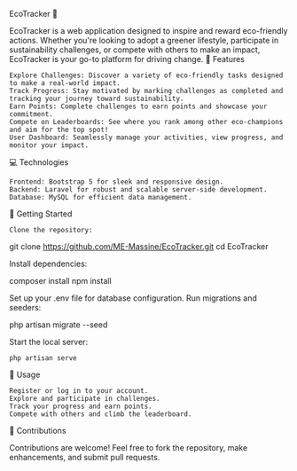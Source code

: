 EcoTracker 🌱

EcoTracker is a web application designed to inspire and reward eco-friendly actions. Whether you're looking to adopt a greener lifestyle, participate in sustainability challenges, or compete with others to make an impact, EcoTracker is your go-to platform for driving change.
🌟 Features

    Explore Challenges: Discover a variety of eco-friendly tasks designed to make a real-world impact.
    Track Progress: Stay motivated by marking challenges as completed and tracking your journey toward sustainability.
    Earn Points: Complete challenges to earn points and showcase your commitment.
    Compete on Leaderboards: See where you rank among other eco-champions and aim for the top spot!
    User Dashboard: Seamlessly manage your activities, view progress, and monitor your impact.

💻 Technologies

    Frontend: Bootstrap 5 for sleek and responsive design.
    Backend: Laravel for robust and scalable server-side development.
    Database: MySQL for efficient data management.

🚀 Getting Started

    Clone the repository:

git clone https://github.com/ME-Massine/EcoTracker.git
cd EcoTracker

Install dependencies:

composer install
npm install

Set up your .env file for database configuration.
Run migrations and seeders:

php artisan migrate --seed

Start the local server:

    php artisan serve

📖 Usage

    Register or log in to your account.
    Explore and participate in challenges.
    Track your progress and earn points.
    Compete with others and climb the leaderboard.

🤝 Contributions

Contributions are welcome! Feel free to fork the repository, make enhancements, and submit pull requests.

